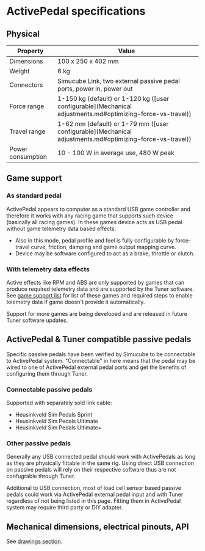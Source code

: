 # ActivePedal specifications

## Physical

| Property          | Value                                                                                                      |
| ----------------- | ---------------------------------------------------------------------------------------------------------- |
| Dimensions        | 100 x 250 x 402 mm                                                                                         |
| Weight            | 6 kg                                                                                                       |
| Connectors        | Simucube Link, two external passive pedal ports, power in, power out                                       |
| Force range       | 1-150 kg (default) or 1-120 kg ([user configurable](Mechanical adjustments.md#optimizing-force-vs-travel)) |
| Travel range      | 1-62 mm (default) or 1-79 mm ([user configurable](Mechanical adjustments.md#optimizing-force-vs-travel))   |
| Power consumption | 10 - 100 W in average use, 480 W peak                                                                      |


## Game support

### As standard pedal

ActivePedal appears to computer as a standard USB game controller and therefore it works with any racing game that supports such device (basically all racing games). In these games device acts as USB pedal without game telemetry data based effects.

- Also in this mode, pedal profile and feel is fully configurable by force-travel curve, friction, damping and game output mapping curve. 
- Device may be software configured to act as a brake, throttle or clutch.

### With telemetry data effects

Active effects like RPM and ABS are only supported by games that can produce required telemetry data and are supported
by the Tuner software. See [game support list](games/index.md) for list of these games and required steps to enable
telemetry data if game doesn't provide it automatically.



Support for more games are being developed and are released in future Tuner software updates.

## ActivePedal & Tuner compatible passive pedals

Specific passive pedals have been verified by Simucube to be connectable to ActivePedal system. "Connectable" in here means that the pedal may be wired to one of ActivePedal external pedal ports and get the benefits of configuring them through Tuner. 

### Connectable passive pedals

Supported with separately sold link cable:

* Heusinkveld Sim Pedals Sprint
* Heusinkveld Sim Pedals Ultimate
* Heusinkveld Sim Pedals Ultimate+

### Other passive pedals

Generally any USB connected pedal should work with ActivePedals as long as they are physically fittable in the same rig. Using direct USB connection on passive pedals will rely on their respective software thus are not confugrable through Tuner.

Additional to USB connection, most of load cell sensor based passive pedals could work via ActivePedal external pedal input and with Tuner regardless of not being listed in this page. Fitting them in ActivePedal system may require third party or DIY adapter.

## Mechanical dimensions, electrical pinouts, API

See [drawings section](../Developers/ActivePedal/Drawings.md).

